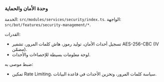 ### وحدة الأمان والحماية

الخدمة: `src/modules/services/security/index.ts`.
الواجهة: `src/bot/features/security-management/*`.

القدرات:
- تسجيل أحداث الأمان، توليد رموز، هاش كلمات المرور، تشفير AES-256-CBC (IV مضمّن).
- لوحة معلومات بسيطة للإحصاءات والأحداث.

ضبط موصى به:
- تمكين Rate Limiting، سياسة كلمات المرور، وتخزين الأحداث في قاعدة البيانات.
